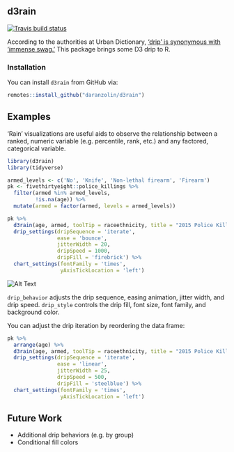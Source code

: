 
<!-- README.md is generated from README.Rmd. Please edit that file -->

## d3rain

[![Travis build
status](https://travis-ci.org/daranzolin/d3rain.svg?branch=master)](https://travis-ci.org/daranzolin/d3rain)

According to the authorities at Urban Dictionary, [‘drip’ is synonymous
with ‘immense
swag.’](https://www.urbandictionary.com/define.php?term=Drip) This
package brings some D3 drip to R.

### Installation

You can install `d3rain` from GitHub via:

``` r
remotes::install_github("daranzolin/d3rain")
```

## Examples

‘Rain’ visualizations are useful aids to observe the relationship
between a ranked, numeric variable (e.g. percentile, rank, etc.) and any
factored, categorical variable.

``` r
library(d3rain)
library(tidyverse)

armed_levels <- c('No', 'Knife', 'Non-lethal firearm', 'Firearm')
pk <- fivethirtyeight::police_killings %>% 
  filter(armed %in% armed_levels,
         !is.na(age)) %>% 
  mutate(armed = factor(armed, levels = armed_levels)) 

pk %>% 
  d3rain(age, armed, toolTip = raceethnicity, title = "2015 Police Killings by Age, Armed Status") %>% 
  drip_settings(dripSequence = 'iterate',
                ease = 'bounce',
                jitterWidth = 20,
                dripSpeed = 1000,
                dripFill = 'firebrick') %>% 
  chart_settings(fontFamily = 'times',
                 yAxisTickLocation = 'left')
```

![Alt
Text](https://raw.githubusercontent.com/daranzolin/d3rain/master/inst/img/d3raingif.gif)

`drip_behavior` adjusts the drip sequence, easing animation, jitter
width, and drip speed. `drip_style` controls the drip fill, font size,
font family, and background color.

You can adjust the drip iteration by reordering the data frame:

``` r
pk %>% 
  arrange(age) %>% 
  d3rain(age, armed, toolTip = raceethnicity, title = "2015 Police Killings by Age, Armed Status") %>% 
  drip_settings(dripSequence = 'iterate',
                ease = 'linear',
                jitterWidth = 25,
                dripSpeed = 500,
                dripFill = 'steelblue') %>% 
  chart_settings(fontFamily = 'times',
                 yAxisTickLocation = 'left')
```

## Future Work

  - Additional drip behaviors (e.g. by group)
  - Conditional fill colors
